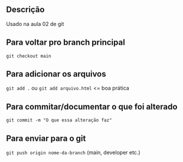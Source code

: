 ## Descrição
Usado na aula 02 de git

## Para voltar pro branch principal
`git checkout main`

## Para adicionar os arquivos
`git add .` ou `git add arquivo.html` <= boa prática

## Para commitar/documentar o que foi alterado
`git commit -m "O que essa alteração faz"`

## Para enviar para o git
`git push origin nome-da-branch` (main, developer etc.)

